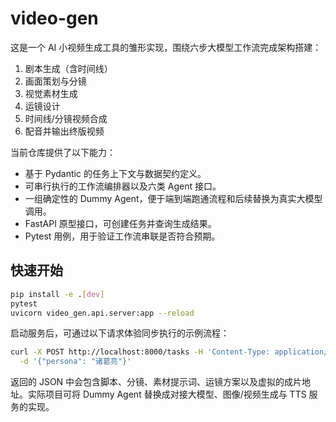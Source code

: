 # video-gen

这是一个 AI 小视频生成工具的雏形实现，围绕六步大模型工作流完成架构搭建：

1. 剧本生成（含时间线）
2. 画面策划与分镜
3. 视觉素材生成
4. 运镜设计
5. 时间线/分镜视频合成
6. 配音并输出终版视频

当前仓库提供了以下能力：

- 基于 Pydantic 的任务上下文与数据契约定义。
- 可串行执行的工作流编排器以及六类 Agent 接口。
- 一组确定性的 Dummy Agent，便于端到端跑通流程和后续替换为真实大模型调用。
- FastAPI 原型接口，可创建任务并查询生成结果。
- Pytest 用例，用于验证工作流串联是否符合预期。

## 快速开始

```bash
pip install -e .[dev]
pytest
uvicorn video_gen.api.server:app --reload
```

启动服务后，可通过以下请求体验同步执行的示例流程：

```bash
curl -X POST http://localhost:8000/tasks -H 'Content-Type: application/json' \
  -d '{"persona": "诸葛亮"}'
```

返回的 JSON 中会包含脚本、分镜、素材提示词、运镜方案以及虚拟的成片地址。实际项目可将 Dummy Agent 替换成对接大模型、图像/视频生成与 TTS 服务的实现。
